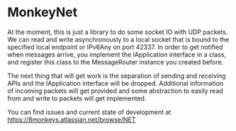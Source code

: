 MonkeyNet
=========

At the moment, this is just a library to do some socket IO with UDP packets. We can read and write asynchronously to a local socket that is bound to the specified local endpoint or IPv6Any on port 42337.
In order to get notified when messages arrive, you implement the IApplication interface in a class, and register this class to the MessageRouter instance you created before.

The next thing that will get work is the separation of sending and receiving APIs and the IApplication interface will be dropped. Additional information of incoming packets will get provided and some abstraction
to easily read from and write to packets will get implemented.

You can find issues and current state of development at https://8monkeys.atlassian.net/browse/NET